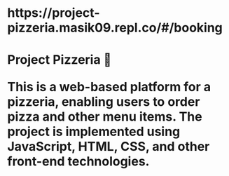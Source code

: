
<h1>https://project-pizzeria.masik09.repl.co/#/booking<h1/>

Project Pizzeria 🍕

<p>This is a web-based platform for a pizzeria, enabling users to order pizza and other menu items. The project is implemented using JavaScript, HTML, CSS, and other front-end technologies.<p/>
